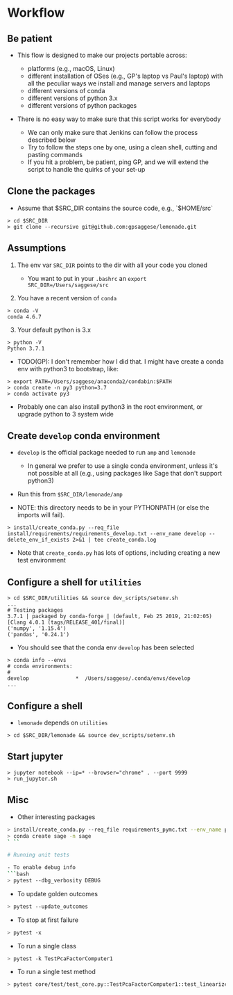 # Workflow

## Be patient
- This flow is designed to make our projects portable across:
    - platforms (e.g., macOS, Linux)
    - different installation of OSes (e.g., GP's laptop vs Paul's laptop) with
      all the peculiar ways we install and manage servers and laptops
    - different versions of conda
    - different versions of python 3.x
    - different versions of python packages

- There is no easy way to make sure that this script works for everybody
    - We can only make sure that Jenkins can follow the process described below
    - Try to follow the steps one by one, using a clean shell, cutting and
      pasting commands
    - If you hit a problem, be patient, ping GP, and we will extend the script to
      handle the quirks of your set-up

## Clone the packages
- Assume that $SRC_DIR contains the source code, e.g., `$HOME/src`
```
> cd $SRC_DIR
> git clone --recursive git@github.com:gpsaggese/lemonade.git 
```

## Assumptions
1) The env var `SRC_DIR` points to the dir with all your code you cloned
    - You want to put in your `.bashrc` an `export SRC_DIR=/Users/saggese/src`

2) You have a recent version of `conda`
```
> conda -V
conda 4.6.7
```

3) Your default python is 3.x
```
> python -V
Python 3.7.1
```
- TODO(GP): I don't remember how I did that. I might have create a conda env with
  python3 to bootstrap, like:
```
> export PATH=/Users/saggese/anaconda2/condabin:$PATH
> conda create -n py3 python=3.7
> conda activate py3
```
- Probably one can also install python3 in the root environment, or upgrade
  python to 3 system wide

## Create `develop` conda environment
- `develop` is the official package needed to run `amp` and `lemonade`
    - In general we prefer to use a single conda environment, unless it's not
      possible at all (e.g., using packages like Sage that don't support
      python3)

- Run this from `$SRC_DIR/lemonade/amp`
- NOTE: this directory needs to be in your PYTHONPATH (or else the imports will fail).
```
> install/create_conda.py --req_file install/requirements/requirements_develop.txt --env_name develop --delete_env_if_exists 2>&1 | tee create_conda.log
```
- Note that `create_conda.py` has lots of options, including creating a new test
  environment

## Configure a shell for `utilities`
```
> cd $SRC_DIR/utilities && source dev_scripts/setenv.sh
...
# Testing packages
3.7.1 | packaged by conda-forge | (default, Feb 25 2019, 21:02:05)
[Clang 4.0.1 (tags/RELEASE_401/final)]
('numpy', '1.15.4')
('pandas', '0.24.1')
```

- You should see that the conda env `develop` has been selected
```
> conda info --envs
# conda environments:
#
develop               *  /Users/saggese/.conda/envs/develop
...
```

## Configure a shell
- `lemonade` depends on `utilities`
```
> cd $SRC_DIR/lemonade && source dev_scripts/setenv.sh
```

## Start jupyter
```
> jupyter notebook --ip=* --browser="chrome" . --port 9999
> run_jupyter.sh
```

## Misc

* Other interesting packages
```bash
> install/create_conda.py --req_file requirements_pymc.txt --env_name pymc3 --delete_env_if_exists -v DEBUG
> conda create sage -n sage
` ``

# Running unit tests

- To enable debug info
```bash
> pytest --dbg_verbosity DEBUG
```

- To update golden outcomes
```bash
> pytest --update_outcomes
```

- To stop at first failure
```bash
> pytest -x
```

- To run a single class
```bash
> pytest -k TestPcaFactorComputer1
```

- To run a single test method
```bash
> pytest core/test/test_core.py::TestPcaFactorComputer1::test_linearize_eigval_eigvec
```
